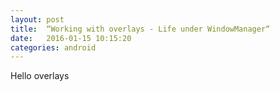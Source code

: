 ```yaml
---
layout: post
title:  “Working with overlays - Life under WindowManager“
date:   2016-01-15 10:15:20
categories: android
---
```

Hello overlays